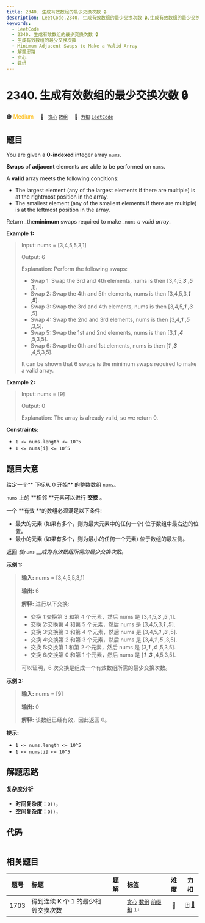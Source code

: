 ```yaml
---
title: 2340. 生成有效数组的最少交换次数 🔒
description: LeetCode,2340. 生成有效数组的最少交换次数 🔒,生成有效数组的最少交换次数,Minimum Adjacent Swaps to Make a Valid Array,解题思路,贪心,数组
keywords:
  - LeetCode
  - 2340. 生成有效数组的最少交换次数 🔒
  - 生成有效数组的最少交换次数
  - Minimum Adjacent Swaps to Make a Valid Array
  - 解题思路
  - 贪心
  - 数组
---
```


# 2340. 生成有效数组的最少交换次数 🔒

🟠 <font color=#ffb800>Medium</font>&emsp; 🔖&ensp; [`贪心`](/tag/greedy.md) [`数组`](/tag/array.md)&emsp; 🔗&ensp;[`力扣`](https://leetcode.cn/problems/minimum-adjacent-swaps-to-make-a-valid-array) [`LeetCode`](https://leetcode.com/problems/minimum-adjacent-swaps-to-make-a-valid-array)

## 题目

You are given a **0-indexed** integer array `nums`.

**Swaps** of **adjacent** elements are able to be performed on `nums`.

A **valid** array meets the following conditions:

  * The largest element (any of the largest elements if there are multiple) is at the rightmost position in the array.
  * The smallest element (any of the smallest elements if there are multiple) is at the leftmost position in the array.

Return _the**minimum** swaps required to make _`nums` _a valid array_.



**Example 1:**

> Input: nums = [3,4,5,5,3,1]
> 
> Output: 6
> 
> Explanation: Perform the following swaps:
> - Swap 1: Swap the 3rd and 4th elements, nums is then [3,4,5,_**3**_ ,_**5**_ ,1].
> - Swap 2: Swap the 4th and 5th elements, nums is then [3,4,5,3,_**1**_ ,_**5**_].
> - Swap 3: Swap the 3rd and 4th elements, nums is then [3,4,5,_**1**_ ,_**3**_ ,5].
> - Swap 4: Swap the 2nd and 3rd elements, nums is then [3,4,_**1**_ ,_**5**_ ,3,5].
> - Swap 5: Swap the 1st and 2nd elements, nums is then [3,_**1**_ ,_**4**_ ,5,3,5].
> - Swap 6: Swap the 0th and 1st elements, nums is then [_**1**_ ,_**3**_ ,4,5,3,5].
> 
> It can be shown that 6 swaps is the minimum swaps required to make a valid array.

**Example 2:**

> Input: nums = [9]
> 
> Output: 0
> 
> Explanation: The array is already valid, so we return 0.

**Constraints:**

  * `1 <= nums.length <= 10^5`
  * `1 <= nums[i] <= 10^5`


## 题目大意

给定一个**  下标从 0 开始** 的整数数组 `nums`。

`nums` 上的 **相邻  **元素可以进行 **交换** 。

一个 **有效  **的数组必须满足以下条件:

  * 最大的元素 (如果有多个，则为最大元素中的任何一个) 位于数组中最右边的位置。
  * 最小的元素 (如果有多个，则为最小的任何一个元素) 位于数组的最左侧。

返回 _使_`nums` ___成为有效数组所需的最少交换次数。_



**示例 1:**

> 
> 
> 
> 
> 
> **输入:** nums = [3,4,5,5,3,1]
> 
> **输出:** 6
> 
> **解释:** 进行以下交换:
> - 交换 1:交换第 3 和第 4 个元素，然后 nums 是 [3,4,5,_**3**_ ,_**5**_ ,1].
> - 交换 2:交换第 4 和第 5 个元素，然后 nums 是 [3,4,5,3,_**1**_ ,_**5**_].
> - 交换 3:交换第 3 和第 4 个元素，然后 nums 是  [3,4,5,_**1**_ ,_**3**_ ,5].
> - 交换 4:交换第 2 和第 3 个元素，然后 nums 是  [3,4,_**1**_ ,_**5**_ ,3,5].
> - 交换 5:交换第 1 和第 2 个元素，然后 nums 是  [3,_**1**_ ,_**4**_ ,5,3,5].
> - 交换 6:交换第 0 和第 1 个元素，然后 nums 是  [_**1**_ ,_**3**_ ,4,5,3,5].
> 
> 可以证明，6 次交换是组成一个有效数组所需的最少交换次数。
> 
> 

**示例 2:**

> 
> 
> 
> 
> 
> **输入:** nums = [9]
> 
> **输出:** 0
> 
> **解释:** 该数组已经有效，因此返回 0。



**提示:**

  * `1 <= nums.length <= 10^5`
  * `1 <= nums[i] <= 10^5`


## 解题思路

#### 复杂度分析

- **时间复杂度**：`O()`，
- **空间复杂度**：`O()`，

## 代码

```javascript

```

## 相关题目

<!-- prettier-ignore -->
| 题号 | 标题 | 题解 | 标签 | 难度 | 力扣 |
| :------: | :------ | :------: | :------ | :------: | :------: |
| 1703 | 得到连续 K 个 1 的最少相邻交换次数 |  |  [`贪心`](/tag/greedy.md) [`数组`](/tag/array.md) [`前缀和`](/tag/prefix-sum.md) `1+` | 🔴 | [🀄️](https://leetcode.cn/problems/minimum-adjacent-swaps-for-k-consecutive-ones) [🔗](https://leetcode.com/problems/minimum-adjacent-swaps-for-k-consecutive-ones) |